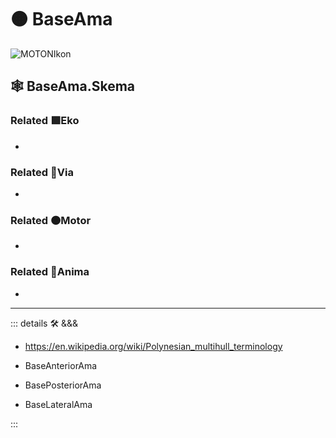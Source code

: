 # 🟠 <motor>BaseAma</motor>

![MOTONIkon](/BetaIkon/MOTONs_Ikon.png)

## 🕸 BaseAma.Skema

### Related 🟩<ekos>Eko</ekos>

-

### Related 🔻<via>Via</via>

-

### Related 🟠<motor>Motor</motor>

-

### Related 💜<anima>Anima</anima>

-

---

<!-- =================================================== -->
<!-- =================================================== -->
<!-- =================================================== -->
<!-- =================================================== -->
<!-- =================================================== -->
::: details 🛠 <dev>&&&</dev>

- <https://en.wikipedia.org/wiki/Polynesian_multihull_terminology>

- BaseAnteriorAma
- BasePosteriorAma
- BaseLateralAma

:::
